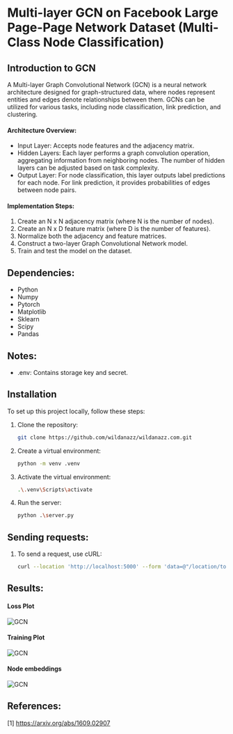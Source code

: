 # Multi-layer GCN on Facebook Large Page-Page Network Dataset (Multi-Class Node Classification)

## Introduction to GCN
A Multi-layer Graph Convolutional Network (GCN) is a neural network architecture designed for graph-structured data, where nodes represent entities and edges denote relationships between them. GCNs can be utilized for various tasks, including node classification, link prediction, and clustering.
#### Architecture Overview:
- Input Layer: Accepts node features and the adjacency matrix.
- Hidden Layers: Each layer performs a graph convolution operation, aggregating information from neighboring nodes. The number of hidden layers can be adjusted based on task complexity.
- Output Layer: For node classification, this layer outputs label predictions for each node. For link prediction, it provides probabilities of edges between node pairs.
#### Implementation Steps:
1. Create an N x N adjacency matrix (where N is the number of nodes).
2. Create an N x D feature matrix (where D is the number of features).
3. Normalize both the adjacency and feature matrices.
4. Construct a two-layer Graph Convolutional Network model.
5. Train and test the model on the dataset.

## Dependencies:
- Python
- Numpy
- Pytorch
- Matplotlib
- Sklearn
- Scipy
- Pandas

## Notes:
- .env: Contains storage key and secret.

## Installation
To set up this project locally, follow these steps:
1. Clone the repository:
   ```bash
   git clone https://github.com/wildanazz/wildanazz.com.git
2. Create a virtual environment:
   ```bash
   python -m venv .venv   
3. Activate the virtual environment:
   ```bash
   .\.venv\Scripts\activate
4. Run the server:
   ```bash
   python .\server.py

## Sending requests:
1. To send a request, use cURL:
   ```bash
   curl --location 'http://localhost:5000' --form 'data=@"/location/to/data/facebook.npz"'

## Results:
#### Loss Plot
![GCN](./data/Loss.png)
#### Training Plot
![GCN](./data/Accuracy.png)
#### Node embeddings
![GCN](./data/Embedding.png)

## References:
[1] https://arxiv.org/abs/1609.02907
